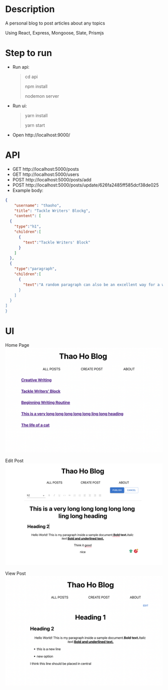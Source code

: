 # Description

A personal blog to post articles about any topics

Using React, Express, Mongoose, Slate, Prismjs

# Step to run

- Run api:

  > cd api
  >
  > npm install
  >
  > nodemon server

- Run ui:

  > yarn install
  >
  > yarn start

- Open http://localhost:9000/

# API

- GET http://localhost:5000/posts
- GET http://localhost:5000/users
- POST http://localhost:5000/posts/add
- POST http://localhost:5000/posts/update/626fa2485ff585dcf38de025
- Example body:

```json
{
	"username": "thaoho",
	"title": "Tackle Writers' Blockg",
	"content": [
  {
    "type":"h1",
    "children":[
      {
        "text":"Tackle Writers' Block"
      }
    ]
  },
  {
    "type":"paragraph",
    "children":[
      {
        "text":"A random paragraph can also be an excellent way for a writer to tackle writers' block.
      }
    ]
  }
]
}
```

# UI

Home Page
<img alt="list-posts" src="./resources/list.png" />

Edit Post
<img alt="edit-post" src="./resources/edit.png" />

View Post
<img alt="view-post" src="./resources/view.png" />
